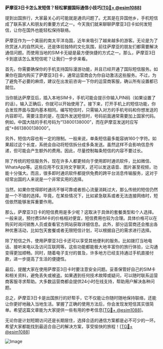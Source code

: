 **萨摩亚3日卡怎么发短信？轻松掌握国际通信小技巧[[TG💪+ @esim1088](https://t.me/s/esim1088)]**

提到出国旅行，大家最关心的可能就是通讯问题了。尤其是在异国他乡，手机短信成了联系家人和朋友的重要方式之一。今天我们就来聊聊萨摩亚3日卡如何发短信，让你在国外也能轻松保持联络。

萨摩亚作为一个美丽的南太平洋岛国，近年来吸引了越来越多的游客。无论是为了欣赏迷人的自然风光，还是体验独特的文化氛围，前往萨摩亚的朋友们都需要解决通信问题。而使用当地的SIM卡无疑是最方便快捷的方式之一。那么，萨摩亚3日卡到底该怎么发短信呢？让我们一步步来看。

首先，你需要确保你的手机支持国际漫游功能，并且已经开通了国际短信服务。如果你在国内购买了萨摩亚3日卡，通常运营商会为你自动激活这些服务。不过，为了避免不必要的麻烦，建议在出发前咨询一下你的运营商客服，确认所有设置都已就位。

当你抵达萨摩亚后，插入本地SIM卡，手机可能会提示你输入PIN码（如果设置了的话）。输入正确后，你就可以开始使用了。接下来，打开手机上的短信功能，你会发现界面与国内基本相同。编写短信时，只需输入对方的手机号码和你想发送的内容即可。需要注意的是，在国外发送短信时，号码前面通常需要加上国家代码。例如，中国大陆的手机号码为“13800138000”，而在萨摩亚发送时应写成“+8613800138000”。

另外，短信内容也有一定的限制。一般来说，单条短信最多能容纳160个字符。如果超过这个长度，系统会自动将短信拆分成多条发送。虽然这样不会影响信息传递，但可能会产生额外的费用。因此，尽量控制每条短信的内容不要过长。

除了传统的短信服务外，现在许多人都更倾向于使用即时通讯软件，比如微信、WhatsApp等。这些应用不仅支持文字聊天，还可以发送语音、图片甚至视频，功能十分强大。而且，很多即时通讯软件都提供免费的跨平台消息传输服务，这对于经常出国的人来说是一个非常实用的选择。

当然，如果你觉得即时通讯不够可靠或者担心流量消耗过大，那么传统的短信仍然是一个不错的选择。毕竟，在某些情况下，比如紧急联系或者无法连接网络时，短信依然能够发挥重要作用。

那么，萨摩亚3日卡的短信费用是多少呢？这取决于具体的套餐类型和个人选择。一般来说，预付费SIM卡的价格相对便宜，短信费用也较为合理。具体价格可以在购买时询问销售人员或查看官方网站获取详细信息。此外，部分运营商还会推出各种优惠活动，比如包天套餐或者无限短信计划，可以根据自己的需求进行选择。

除了短信之外，使用萨摩亚3日卡还可以享受其他便利的服务。比如拨打当地电话、接听来电以及访问互联网等。这些功能都能极大地丰富你的旅行体验，让沟通变得更加顺畅。同时，随着电子支付的普及，许多地方已经支持通过手机直接付款，进一步提高了生活的便捷性。

最后，提醒大家在使用萨摩亚3日卡时要注意安全问题。妥善保管好自己的SIM卡和相关资料，避免丢失或被盗。如果遇到任何技术故障或疑问，可以随时联系运营商客服寻求帮助。大多数运营商都会提供24小时在线支持，帮助用户解决各种问题。

总之，萨摩亚3日卡是出国旅行的好帮手，它不仅能让你随时随地保持联络，还能让你更好地融入当地生活。掌握了正确的使用方法后，你会发现发短信其实很简单。希望这篇文章能为大家提供一些有用的参考信息[[TG💪+ @esim1088](https://t.me/s/esim1088)]。

无论你是计划短期访问还是长期居住，选择合适的通信方案都是必不可少的一环。希望大家都能找到最适合自己的解决方案，享受愉快的旅程！[[TG💪+ @esim1088](https://t.me/s/esim1088)] 

![Image](https://i.postimg.cc/4NQfJmqS/Snipaste-2025-05-13-00-14-12.png)